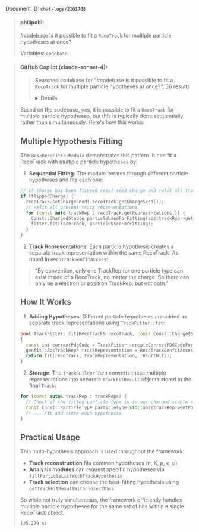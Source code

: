 Document ID: `chat-logs/2101708`

<blockquote>

#### philipobi:
#codebase Is it possible to fit a `RecoTrack` for multiple particle hypotheses at once?

Variables: `codebase`

</blockquote>

<blockquote>

#### GitHub Copilot (claude-sonnet-4):

<blockquote>

Searched codebase for "#codebase Is it possible to fit a `RecoTrack` for multiple particle hypotheses at once?", 36 results

<details>

`alignment/modules/CopyRecoTracksWithOverlap/include/CopyRecoTracksWithOverlapModule.h:43:1-53:1`  
`alignment/modules/MillepedeCollector/src/MillepedeCollectorModule.cc:1038:1-1239:1`  
`alignment/modules/MillepedeCollector/src/MillepedeCollectorModule.cc:1259:1-1279:1`  
`analysis/modules/ParticleLoader/src/ParticleLoaderModule.cc:650:1-666:1`  
`analysis/modules/TagVertex/src/TagVertexModule.cc:613:1-618:1`  
`analysis/scripts/modularAnalysis.py:1066:1-1101:1`  
`analysis/VertexFitting/TreeFitter/include/RecoTrack.h:20:1-43:1`  
`analysis/VertexFitting/TreeFitter/include/RecoTrack.h:71:1-88:1`  
`analysis/VertexFitting/TreeFitter/src/RecoTrack.cc:20:1-68:1`  
`mdst/dataobjects/include/Track.h:86:1-92:1`  
`mdst/dataobjects/include/Track.h:100:1-109:1`  
`online_book/fundamentals/04-reconstruction.rst:146:1-166:1`  
`tracking/dataobjects/include/RecoTrack.h:474:1-488:1`  
`tracking/dataobjects/include/RecoTrack.h:1105:1-1113:1`  
`tracking/dataobjects/src/RecoTrack.cc:1:1-27:1`  
`tracking/doc/trackParameterization.rst:30:1-41:1`  
`tracking/doc/trackParameterization.rst:48:1-58:1`  
`tracking/examples/VXDTF_redesign/eventSimulation.py:160:1-176:1`  
`tracking/kinkFinding/fitter/src/KinkFitter.cc:118:1-358:1`  
`tracking/modules/fitter/include/BaseRecoFitterModule.h:56:1-68:1`  
`tracking/modules/fitter/src/BaseRecoFitterModule.cc:162:1-173:1`  
`tracking/modules/recoTrackParticleLoader/include/RecoTrackParticleLoaderModule.h:22:1-57:1`  
`tracking/modules/recoTrackParticleLoader/src/RecoTrackParticleLoaderModule.cc:20:1-34:1`  
`tracking/modules/trackCreator/include/TrackCreatorModule.h:23:1-79:1`  
`tracking/modules/trackFinderMCTruth/src/TrackFinderMCTruthRecoTracksModule.cc:864:1-879:1`  
`tracking/scripts/tracking/harvest/peelers.py:642:1-665:1`  
`tracking/scripts/tracking/validation/utilities.py:172:1-196:1`  
`tracking/trackFindingCDC/eventdata/utils/include/RecoTrackUtil.h:22:1-46:1`  
`tracking/trackFitting/fitter/base/include/TrackFitter.h:196:1-227:1`  
`tracking/trackFitting/fitter/base/src/TrackFitter.cc:45:1-70:1`  
`tracking/trackFitting/trackBuilder/factories/src/TrackBuilder.cc:37:1-71:1`  
`tracking/trackFitting/trackBuilder/factories/src/TrackBuilder.cc:126:1-139:1`  
`tracking/v0Finding/fitter/src/NewV0Fitter.cc:110:1-121:1`  
`tracking/v0Finding/fitter/src/NewV0Fitter.cc:199:1-226:1`  
`tracking/v0Finding/fitter/src/NewV0Fitter.cc:311:1-339:1`  
`tracking/v0Finding/fitter/src/NewV0Fitter.cc:373:1-393:1`

</details>

</blockquote>

Based on the codebase, yes, it is possible to fit a `RecoTrack` for multiple particle hypotheses, but this is typically done sequentially rather than simultaneously. Here's how this works:

## Multiple Hypothesis Fitting

The `BaseRecoFitterModule` demonstrates this pattern. It can fit a RecoTrack with multiple particle hypotheses by:

1. **Sequential Fitting**: The module iterates through different particle hypotheses and fits each one:

````cpp
// if charge has been flipped reset seed charge and refit all track representations
if (flippedCharge) {
  recoTrack.setChargeSeed(-recoTrack.getChargeSeed());
  // refit all present track representations
  for (const auto trackRep : recoTrack.getRepresentations()) {
    Const::ChargedStable particleUsedForFitting(abs(trackRep->getPDG()));
    fitter.fit(recoTrack, particleUsedForFitting);
  }
}
````

2. **Track Representations**: Each particle hypothesis creates a separate track representation within the same RecoTrack. As noted in `RecoTrackGenfitAccess`:

> "By convention, only one TrackRep for one particle type can exist inside of a RecoTrack, no matter the charge. So there can only be a electron or positron TrackRep, but not both."

## How It Works

1. **Adding Hypotheses**: Different particle hypotheses are added as separate track representations using `TrackFitter::fit`:

````cpp
bool TrackFitter::fit(RecoTrack& recoTrack, const Const::ChargedStable& particleType, bool resortHits) const
{
  const int currentPdgCode = TrackFitter::createCorrectPDGCodeForChargedStable(particleType, recoTrack);
  genfit::AbsTrackRep* trackRepresentation = RecoTrackGenfitAccess::createOrReturnRKTrackRep(recoTrack, currentPdgCode);
  return fit(recoTrack, trackRepresentation, resortHits);
}
````

2. **Storage**: The `TrackBuilder` then converts these multiple representations into separate `TrackFitResult` objects stored in the final `Track`:

````cpp
for (const auto& trackRep : trackReps) {
  // Check if the fitted particle type is in our charged stable set
  const Const::ParticleType particleType(std::abs(trackRep->getPDG()));
  // ... fit and store each hypothesis
}
````

## Practical Usage

This multi-hypothesis approach is used throughout the framework:
- **Track reconstruction** fits common hypotheses (π, K, p, e, μ)
- **Analysis modules** can request specific hypotheses via `fillParticleListWithTrackHypothesis`
- **Track selection** can choose the best-fitting hypothesis using `getTrackFitResultWithClosestMass`

So while not truly simultaneous, the framework efficiently handles multiple particle hypotheses for the same set of hits within a single RecoTrack object.

`(25.279 s)`

</blockquote>

